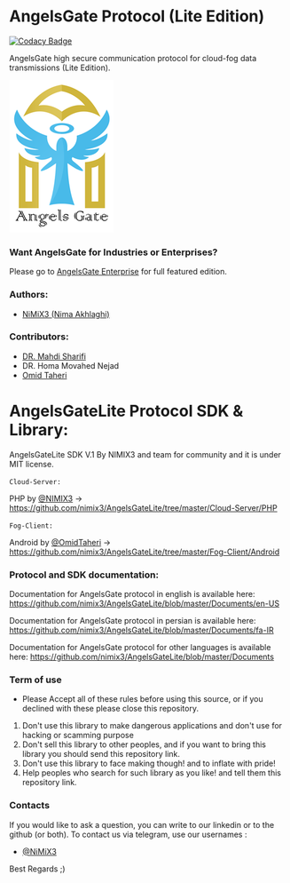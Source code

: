 # AngelsGate Protocol (Lite Edition)

[![Codacy Badge](https://api.codacy.com/project/badge/Grade/e99f4c14294b4519b825ab827710d322)](https://www.codacy.com/app/nimix3/AngelsGateLite?utm_source=github.com&amp;utm_medium=referral&amp;utm_content=nimix3/AngelsGateLite&amp;utm_campaign=Badge_Grade)

AngelsGate high secure communication protocol for cloud-fog data transmissions (Lite Edition).

![AngelsGate Logo](https://github.com/nimix3/AngelsGate/blob/master/Documents/en-US/AngelsGateLogo.png "AngelsGate Logo")


### Want AngelsGate for Industries or Enterprises?
Please go to [AngelsGate Enterprise](https://github.com/nimix3/AngelsGate) for full featured edition.


### Authors:

- [NiMiX3 (Nima Akhlaghi)](https://github.com/nimix3)



### Contributors:

- [DR. Mahdi Sharifi](https://github.com/MMonji96)
- DR. Homa Movahed Nejad
- [Omid Taheri](https://github.com/OmidTaheri)



# AngelsGateLite Protocol SDK & Library:

 AngelsGateLite SDK V.1 By NIMIX3 and team for community and it is under MIT license.

 `Cloud-Server:`
 
   PHP by [@NIMIX3](https://github.com/nimix3) -> https://github.com/nimix3/AngelsGateLite/tree/master/Cloud-Server/PHP


 `Fog-Client:`
 
   Android by [@OmidTaheri](https://github.com/OmidTaheri) -> https://github.com/nimix3/AngelsGateLite/tree/master/Fog-Client/Android



### Protocol and SDK documentation:

Documentation for AngelsGate protocol in english is available here: https://github.com/nimix3/AngelsGateLite/blob/master/Documents/en-US

Documentation for AngelsGate protocol in persian is available here: https://github.com/nimix3/AngelsGateLite/blob/master/Documents/fa-IR

Documentation for AngelsGate protocol for other languages is available here: https://github.com/nimix3/AngelsGateLite/blob/master/Documents



### Term of use
- Please Accept all of these rules before using this source, or if you declined with these please close this repository.

1. Don't use this library to make dangerous applications and don't use for hacking or scamming purpose
2. Don't sell this library to other peoples, and if you want to bring this library you should send this repository link.
3. Don't use this library to face making though! and to inflate with pride!
4. Help peoples who search for such library as you like! and tell them this repository link.



### Contacts 

If you would like to ask a question, you can write to our linkedin or to the github (or both). To contact us via telegram, use our usernames :  
- [@NiMiX3](https://linkedin.com/in/nimix3)


Best Regards  ;)
